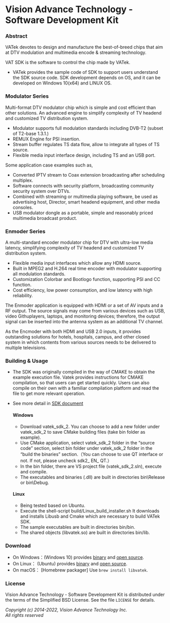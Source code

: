 # Vision Advance Technology - Software Development Kit

### Abstract
VATek devotes to design and manufacture the best-of-breed chips that aim at DTV modulation and multimedia encode & streaming technology. 

VAT SDK is the software to control the chip made by VATek.
- VATek provides the sample code of SDK to support users understand the SDK source code. SDK development depends on OS, and it can be developed on Windows 10(x64) and LINUX OS.

### Modulator Series
Multi-format DTV modulator chip which is simple and cost efficient than other solutions. An advanced engine to simplify complexity of TV headend and customized TV distribution system.
-	Modulator supports full modulation standards including DVB-T2 (subset of T2-base 1.3.1.)
-	REMUX Engine for PSI insertion.
-	Stream buffer regulates TS data flow, allow to integrate all types of TS source.
-	Flexible media input interface design, including TS and an USB port.

Some application case examples such as, 
-	Converted IPTV stream to Coax extension broadcasting after scheduling multiplex.
-	Software connects with security platform, broadcasting community security system over DTVs.
-	Combined with streaming or multimedia playing software, be used as advertising host, Director, smart headend equipment, and other media consoles.
-	USB modulator dongle as a portable, simple and reasonably priced multimedia broadcast product.

### Enmoder Series
A multi-standard encoder modulator chip for DTV with ultra-low media latency, simplifying complexity of TV headend and customized TV distribution system.
-	Flexible media input interfaces which allow any HDMI source.
-	Built in MPEG2 and H.264 real time encoder with modulator supporting all modulation standards.
-	Customization Colorbar and Bootlogo function, supporting PSI and CC function.
-	Cost efficiency, low power consumption, and low latency with high reliability. 

The Enmoder application is equipped with HDMI or a set of AV inputs and a RF output. The source signals may come from various devices such as USB, video Githuplayers, laptops, and monitoring devices; therefore, the output signal can be inserted into the antenna system as an additional TV channel.

As the Encmoder with both HDMI and USB 2.0 inputs, it provides outstanding solutions for hotels, hospitals, campus, and other closed system in which contents from various sources needs to be delivered to multiple televisions.


### Building & Usage
- The SDK was originally compiled in the way of CMAKE to obtain the example execution file. Vatek provides instructions for CMAKE compilation, so that users can get started quickly. Users can also compile on their own with a familiar compilation platform and read the file to get more relevant operation.
- See more detail in [SDK document](http://www.vatek.com.tw/static/files/VATEK%20%20Development%20Guideline_20220610.pdf)

	#### Windows

	- Download vatek_sdk_2. You can choose to add a new folder under vatek_sdk_2 to save CMake building files (take bin folder as example).
	- Use CMake application, select vatek_sdk_2 folder in the “source code” section, select bin folder under vatek_sdk_2 folder in the “build the binaries” section.（You can choose to use QT interface or not. If not, please uncheck sdk2_ EN_ QT.）
	- In the bin folder, there are VS project file (vatek_sdk_2.sln), execute and compile.
	- The executables and binaries (.dll) are built in directories bin\Release or bin\Debug.

	#### Linux 

	- Being tested based on Ubuntu.
	- Execute the shell-script build/Linux_build_installer.sh It downloads and installs Libusb and Cmake which are necessary to build VATek SDK.
	- The sample executables are built in directories bin/bin.
	- The shared objects (libvatek.so) are built in directories bin/lib.

### Download

- On Windows：(Windows 10) provides [binary](https://www.vatek.com.tw/static/files/VATek-Win64-3.06.exe) and [open source](https://github.com/VisionAdvanceTechnologyInc/vatek_sdk_2/archive/refs/tags/v3.06.zip).
- On Linux： (Ubuntu) provides [binary](https://www.vatek.com.tw/static/files/VATek-Linux-x86_64-3.06.tgz) and [open source](https://github.com/VisionAdvanceTechnologyInc/vatek_sdk_2/archive/refs/tags/v3.06.tar.gz). 
- On macOS： [Homebrew packager] Use `brew install libvatek`.

### License

Vision Advance Technology - Software Development Kit is distributed under the terms of the Simplified BSD License.
See the file `LICENSE` for details.

*Copyright (c) 2014-2022, Vision Advance Technology Inc.*<br/>
*All rights reserved*
